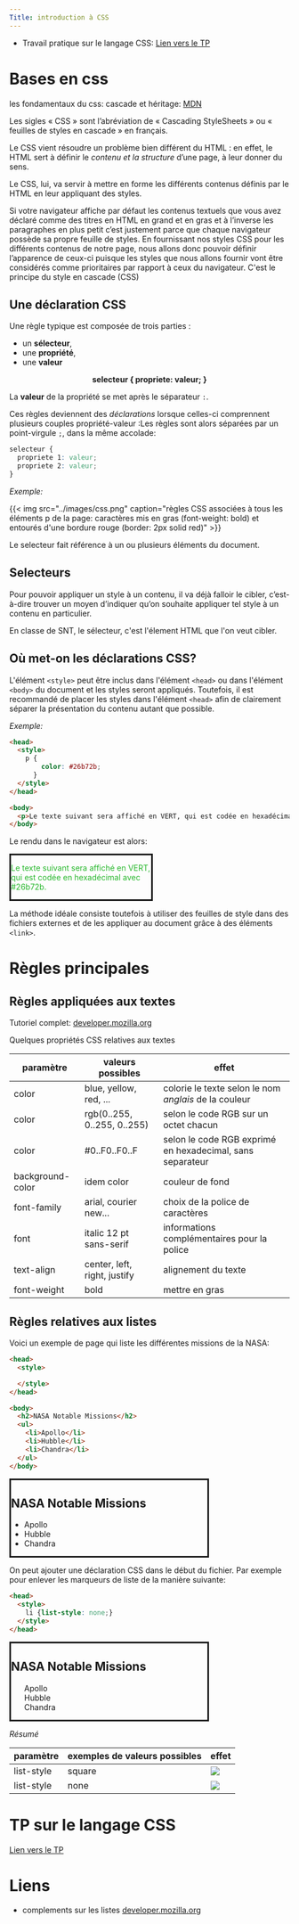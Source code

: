 ```yaml
---
Title: introduction à CSS
---
```


* Travail pratique sur le langage CSS: [Lien vers le TP](/docs/SNT_2nde/pages/page4/web6/)

# Bases en css
les fondamentaux du css: cascade et héritage: [MDN](https://developer.mozilla.org/fr/docs/Learn/CSS/Building_blocks/Cascade_and_inheritance)

Les sigles « CSS » sont l’abréviation de « Cascading StyleSheets » ou « feuilles de styles en cascade » en français.

Le CSS vient résoudre un problème bien différent du HTML : en effet, le HTML sert à définir le *contenu et la structure* d’une page, à leur donner du sens. 

Le CSS, lui, va servir à mettre en forme les différents contenus définis par le HTML en leur appliquant des styles.

Si votre navigateur affiche par défaut les contenus textuels que vous avez déclaré comme des titres en HTML en grand et en gras et à l’inverse les paragraphes en plus petit c’est justement parce que chaque navigateur possède sa propre feuille de styles. En fournissant nos styles CSS pour les différents contenus de notre page, nous allons donc pouvoir définir l’apparence de ceux-ci puisque les styles que nous allons fournir vont être considérés comme prioritaires par rapport à ceux du navigateur. C'est le principe du style en cascade (CSS)

## Une déclaration CSS
Une règle typique est composée de trois parties :

- un **sélecteur**,
- une **propriété**,
- une **valeur**



<div style="text-align:center; font-weight: bold;">selecteur { propriete: valeur; }</div>

La **valeur** de la propriété se met après le séparateur `:`.

Ces règles deviennent des *déclarations* lorsque celles-ci comprennent plusieurs couples propriété-valeur :Les règles sont alors séparées par un point-virgule `;`, dans la même accolade:

```css
selecteur {
  propriete 1: valeur;
  propriete 2: valeur;
}
```
*Exemple:*

{{< img src="../images/css.png" caption="règles CSS associées à tous les éléments p de la page: caractères mis en gras (font-weight: bold) et entourés d'une bordure rouge (border: 2px solid red)" >}}

Le selecteur fait référence à un ou plusieurs éléments du document.

## Selecteurs
Pour pouvoir appliquer un style à un contenu, il va déjà falloir le cibler, c’est-à-dire trouver un moyen d’indiquer qu’on souhaite appliquer tel style à un contenu en particulier.

En classe de SNT, le sélecteur, c'est l'élement HTML que l'on veut cibler.

## Où met-on les déclarations CSS?
L'élément `<style>` peut être inclus dans l'élément `<head>` ou dans l'élément `<body>` du document et les styles seront appliqués. Toutefois, il est recommandé de placer les styles dans l'élément `<head>` afin de clairement séparer la présentation du contenu autant que possible. 

*Exemple:*

```HTML
<head>
  <style>
    p {
        color: #26b72b;
      }
  </style>
</head>

<body>
  <p>Le texte suivant sera affiché en VERT, qui est codée en hexadécimal avec #26b72b.</p>
</body>
``` 
Le rendu dans le navigateur est alors:

<div style="width:50%; border:solid;">
 <p style ="color:#26b72b; ">Le texte suivant sera affiché en VERT, qui est codée en hexadécimal avec #26b72b.</p></div>

La méthode idéale consiste toutefois à utiliser des feuilles de style dans des fichiers externes et de les appliquer au document grâce à des éléments `<link>`.


# Règles principales
## Règles appliquées aux textes
Tutoriel complet: [developer.mozilla.org](https://developer.mozilla.org/fr/docs/Learn/CSS/Styling_text/Fundamentals)

Quelques propriétés CSS relatives aux textes


| paramètre | valeurs possibles | effet |
|--- |--- |--- |
| color | blue, yellow, red, ... | colorie le texte selon le nom *anglais* de la couleur |
| color | rgb(0..255, 0..255, 0..255) | selon le code RGB sur un octet chacun |
| color | #0..F0..F0..F | selon le code RGB exprimé en hexadecimal, sans separateur |
| background-color | idem color | couleur de fond |
| font-family | arial, courier new... | choix de la police de caractères |
| font | italic 12 pt sans-serif | informations complémentaires pour la police |
| text-align | center, left, right, justify | alignement du texte |
| font-weight | bold | mettre en gras |

## Règles relatives aux listes

Voici un exemple de page qui liste les différentes missions de la NASA:

```HTML
<head>
  <style>

  </style>
</head>

<body>
  <h2>NASA Notable Missions</h2>
  <ul>
    <li>Apollo</li>
    <li>Hubble</li>
    <li>Chandra</li>
  </ul>
</body>
```

<div style="width:70%; border:solid;">
<h2>NASA Notable Missions</h2>
<ul>
    <li>Apollo</li>
    <li>Hubble</li>
    <li>Chandra</li>
  </ul>
</div>

On peut ajouter une déclaration CSS dans le début du fichier. Par exemple pour enlever les marqueurs de liste de la manière suivante:

```HTML
<head>
  <style>
    li {list-style: none;}
  </style>
</head>
```

<div style="width:70%; border:solid;">
<h2>NASA Notable Missions</h2>
<ul>
    <li style="list-style: none;">Apollo</li>
    <li style="list-style: none;">Hubble</li>
    <li style="list-style: none;">Chandra</li>
  </ul>
</div>

*Résumé*

| paramètre | exemples de valeurs possibles | effet |
|--- |--- |--- |
| list-style | square | <img src="../images/listes1.png"> |
| list-style | none | <img src="../images/listes2.png"> |



# TP sur le langage CSS
[Lien vers le TP](/docs/SNT_2nde/pages/page4/web6/)


# Liens
* complements sur les listes [developer.mozilla.org](https://developer.mozilla.org/fr/docs/Web/CSS/list-style)
